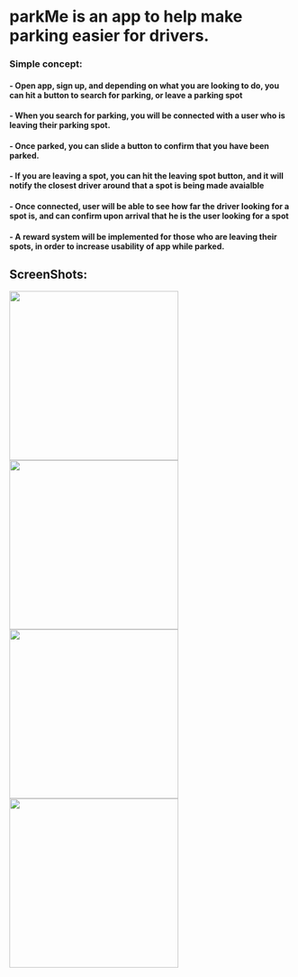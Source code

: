# parkMe is an app to help make parking easier for drivers.

### Simple concept: 
#### - Open app, sign up, and depending on what you are looking to do, you can hit a button to search for parking, or leave a parking spot
#### - When you search for parking, you will be connected with a user who is leaving their parking spot.
#### - Once parked, you can slide a button to confirm that you have been parked.
#### - If you are leaving a spot, you can hit the leaving spot button, and it will notify the closest driver around that a spot is being    made avaialble
#### - Once connected, user will be able to see how far the driver looking for a spot is, and can confirm upon arrival that he is the user    looking for a spot
#### - A reward system will be implemented for those who are leaving their spots, in order to increase usability of app while parked.

## ScreenShots:

<img src="https://badranaly.github.io/images/portfolio/parkMe1.png" width=300 />
<img src="https://badranaly.github.io/images/portfolio/parkMe2.png" width=300 />
<img src="https://badranaly.github.io/images/portfolio/parkMe3.png" width=300 />
<img src="https://badranaly.github.io/images/portfolio/parkMe4.png" width=300 />
